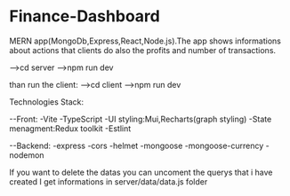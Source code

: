 # Finance-Dashboard

MERN app(MongoDb,Express,React,Node.js).The app shows informations about actions that clients do also the profits and number of transactions.

-->cd server
-->npm run dev
 
than run the client:
-->cd client
-->npm run dev 
 
Technologies Stack: 
 
--Front: 
-Vite
-TypeScript
-UI styling:Mui,Recharts(graph styling)
-State menagment:Redux toolkit
-Estlint

--Backend:
-express
-cors
-helmet
-mongoose
-mongoose-currency
-nodemon

If you want to delete the datas you can uncoment the querys that i have created
I get informations in server/data/data.js folder

